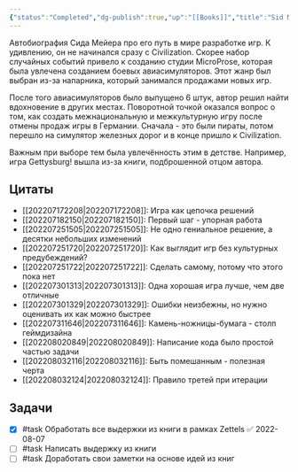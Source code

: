 ```yaml
---
{"status":"Completed","dg-publish":true,"up":"[[Books]]","title":"Sid Meier's Memoir!","category":"book","tags":["books"],"rating":4,"date":"2022-07-25T20:39:39+03:00","modified_at":"2022-08-07T12:29:00+03:00","permalink":"/books/sid-meier-s-memoir/","dgPassFrontmatter":true}
---
```





Автобиография Сида Мейера про его путь в мире разработке игр. К удивлению, он не начинался сразу с Civilization. Скорее набор случайных событий привело к созданию студии MicroProse, которая была увлечена созданием боевых авиасимуляторов. Этот жанр был выбран из-за напарника, который занимался продажами новых игр.

После того авиасимуляторов было выпущено 6 штук, автор решил найти вдохновение в других местах. Поворотной точкой оказался вопрос о том, как создать межнациональную и межкультурную игру после отмены продаж игры в Германии. Сначала - это были пираты, потом перешло на симулятор железных дорог и в конце пришло к Civilization.

Важным при выборе тем была увлечённость этим в детстве. Например, игра Gettysburg! вышла из-за книги, подброшенной отцом автора.

## Цитаты

- [[202207172208|202207172208]]: Игра как цепочка решений
- [[202207182150|202207182150]]: Первый шаг - упорная работа
- [[202207251505|202207251505]]: Не одно гениальное решение, а десятки небольших изменений
- [[202207251720|202207251720]]: Как выглядит игр без культурных предубеждений?
- [[202207251722|202207251722]]: Сделать самому, потому что этого пока нет
- [[202207301313|202207301313]]: Одна хорошая игра лучше, чем две отличные
- [[202207301329|202207301329]]: Ошибки неизбежны, но нужно оценивать их как можно быстрее
- [[202207311646|202207311646]]: Камень-ножницы-бумага - столп геймдизайна
- [[202208020849|202208020849]]: Написание кода было простой частью задачи
- [[202208032116|202208032116]]: Быть помешанным - полезная черта
- [[202208032124|202208032124]]: Правило третей при итерации


## Задачи

- [x] #task Обработать все выдержки из книги в рамках Zettels ✅ 2022-08-07
- [ ] #task Написать выдержку из книги
- [ ] #task Доработать свои заметки на основе идей из книг
